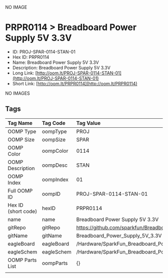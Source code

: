 


  
NO IMAGE  
# PRPR0114 > Breadboard Power Supply 5V 3.3V

- ID: PROJ-SPAR-0114-STAN-01
- Hex ID: PRPR0114
- Name: Breadboard Power Supply 5V 3.3V
- Description: Breadboard Power Supply 5V 3.3V
- Long Link: [http://oom.lt/PROJ-SPAR-0114-STAN-01](http://oom.lt/PROJ-SPAR-0114-STAN-01)
- Short Link: [http://oom.lt/PRPR0114](http://oom.lt/PRPR0114)
  
NO IMAGES  
## Tags
  

|Tag Name|Tag Code|Tag Value|
| :--- | :--- | :--- |
|OOMP Type|oompType|PROJ|
|OOMP Size|oompSize|SPAR|
|OOMP Color|oompColor|0114|
|OOMP Description|oompDesc|STAN|
|OOMP Index|oompIndex|01|
|Full OOMP ID|oompID|PROJ-SPAR-0114-STAN-01|
|Hex ID (short code)|hexID|PRPR0114|
|name|name|Breadboard Power Supply 5V 3.3V|
|gitRepo|gitRepo|https://github.com/sparkfun/Breadboard_Power_Supply_5V_3.3V|
|gitName|gitName|Breadboard_Power_Supply_5V_3.3V|
|eagleBoard|eagleBoard|/Hardware/SparkFun_Breadboard_Power_Supply_5_3.3V.brd|
|eagleSchem|eagleSchem|/Hardware/SparkFun_Breadboard_Power_Supply_5_3.3V.sch|
|OOMP Parts List|oompParts|{}|
||||
